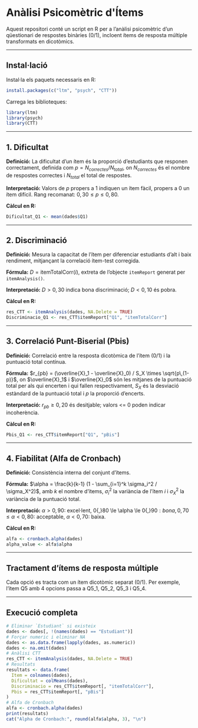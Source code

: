 # Anàlisi Psicomètric d'Ítems

Aquest repositori conté un script en R per a l’anàlisi psicomètric d’un qüestionari de respostes binàries (0/1), incloent ítems de resposta múltiple transformats en dicotòmics.

---

## Instal·lació

Instal·la els paquets necessaris en R:

```r
install.packages(c("ltm", "psych", "CTT"))
```

Carrega les biblioteques:

```r
library(ltm)
library(psych)
library(CTT)
```

---

## 1. Dificultat

**Definició:** La dificultat d’un ítem és la proporció d’estudiants que responen correctament, definida com $p = N_{correctes} / N_{total}$, on $N_{correctes}$ és el nombre de respostes correctes i $N_{total}$ el total de respostes.

**Interpretació:** Valors de $p$ propers a 1 indiquen un ítem fàcil, propers a 0 un ítem difícil. Rang recomanat: $0{,}30 \le p \le 0{,}80$.

**Càlcul en R:**

```r
Dificultat_Q1 <- mean(dades$Q1)
```

---

## 2. Discriminació

**Definició:** Mesura la capacitat de l’ítem per diferenciar estudiants d’alt i baix rendiment, mitjançant la correlació ítem-test corregida.

**Fórmula:** $D = \text{itemTotalCorr}(i)$, extreta de l’objecte `itemReport` generat per `itemAnalysis()`.

**Interpretació:** $D > 0{,}30$ indica bona discriminació; $D < 0{,}10$ és pobra.

**Càlcul en R:**

```r
res_CTT <- itemAnalysis(dades, NA.Delete = TRUE)
Discriminacio_Q1 <- res_CTT$itemReport["Q1", "itemTotalCorr"]
```

---

## 3. Correlació Punt-Biserial (Pbis)

**Definició:** Correlació entre la resposta dicotòmica de l’ítem (0/1) i la puntuació total contínua.

**Fórmula:** $r_{pb} = (\overline{X}_1 - \overline{X}_0) / S_X \times \sqrt{p\,(1-p)}$, on $\overline{X}_1$ i $\overline{X}_0$ són les mitjanes de la puntuació total per als qui encerten i qui fallen respectivament, $S_X$ és la desviació estàndard de la puntuació total i $p$ la proporció d’encerts.

**Interpretació:** $r_{pb} \ge 0{,}20$ és desitjable; valors <= 0 poden indicar incoherència.

**Càlcul en R:**

```r
Pbis_Q1 <- res_CTT$itemReport["Q1", "pBis"]
```

---

## 4. Fiabilitat (Alfa de Cronbach)

**Definició:** Consistència interna del conjunt d’ítems.

**Fórmula:** $\alpha = \frac{k}{k-1} (1 - \sum_{i=1}^k \sigma_i^2 / \sigma_X^2)$, amb $k$ el nombre d’ítems, $\sigma_i^2$ la variància de l’ítem $i$ i $\sigma_X^2$ la variància de la puntuació total.

**Interpretació:** $\alpha > 0{,}90$: excel·lent,
 0{,}80 \le \alpha \le 0{,}90$: bona,
 0{,}70 \le \alpha < 0{,}80$: acceptable,
 $\alpha < 0{,}70$: baixa.

**Càlcul en R:**

```r
alfa <- cronbach.alpha(dades)
alpha_value <- alfa$alpha
```

---

## Tractament d’ítems de resposta múltiple

Cada opció es tracta com un ítem dicotòmic separat (0/1). Per exemple, l’ítem Q5 amb 4 opcions passa a Q5_1, Q5_2, Q5_3 i Q5_4.

---

## Execució completa

```r
# Eliminar `Estudiant` si existeix
dades <- dades[, !(names(dades) == "Estudiant")]
# Forçar numeric i eliminar NA
dades <- as.data.frame(lapply(dades, as.numeric))
dades <- na.omit(dades)
# Anàlisi CTT
res_CTT <- itemAnalysis(dades, NA.Delete = TRUE)
# Resultats
resultats <- data.frame(
  Item = colnames(dades),
  Dificultat = colMeans(dades),
  Discriminacio = res_CTT$itemReport[, "itemTotalCorr"],
  Pbis = res_CTT$itemReport[, "pBis"]
)
# Alfa de Cronbach
alfa <- cronbach.alpha(dades)
print(resultats)
cat("Alpha de Cronbach:", round(alfa$alpha, 3), "\n")
```

